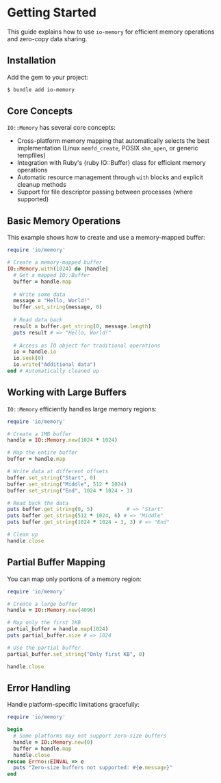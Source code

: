 # Getting Started

This guide explains how to use `io-memory` for efficient memory operations and zero-copy data sharing.

## Installation

Add the gem to your project:

~~~ bash
$ bundle add io-memory
~~~

## Core Concepts

`IO::Memory` has several core concepts:

- Cross-platform memory mapping that automatically selects the best implementation (Linux `memfd_create`, POSIX `shm_open`, or generic tempfiles)
- Integration with Ruby's {ruby IO::Buffer} class for efficient memory operations
- Automatic resource management through `with` blocks and explicit cleanup methods
- Support for file descriptor passing between processes (where supported)

## Basic Memory Operations

This example shows how to create and use a memory-mapped buffer:

```ruby
require 'io/memory'

# Create a memory-mapped buffer
IO::Memory.with(1024) do |handle|
  # Get a mapped IO::Buffer
  buffer = handle.map
  
  # Write some data
  message = "Hello, World!"
  buffer.set_string(message, 0)
  
  # Read data back
  result = buffer.get_string(0, message.length)
  puts result # => "Hello, World!"
  
  # Access as IO object for traditional operations
  io = handle.io
  io.seek(0)
  io.write("Additional data")
end # Automatically cleaned up
```

## Working with Large Buffers

`IO::Memory` efficiently handles large memory regions:

```ruby
require 'io/memory'

# Create a 1MB buffer
handle = IO::Memory.new(1024 * 1024)

# Map the entire buffer
buffer = handle.map

# Write data at different offsets
buffer.set_string("Start", 0)
buffer.set_string("Middle", 512 * 1024)
buffer.set_string("End", 1024 * 1024 - 3)

# Read back the data
puts buffer.get_string(0, 5)           # => "Start"
puts buffer.get_string(512 * 1024, 6) # => "Middle"
puts buffer.get_string(1024 * 1024 - 3, 3) # => "End"

# Clean up
handle.close
```

## Partial Buffer Mapping

You can map only portions of a memory region:

```ruby
require 'io/memory'

# Create a large buffer
handle = IO::Memory.new(4096)

# Map only the first 1KB
partial_buffer = handle.map(1024)
puts partial_buffer.size # => 1024

# Use the partial buffer
partial_buffer.set_string("Only first KB", 0)

handle.close
```

## Error Handling

Handle platform-specific limitations gracefully:

```ruby
require 'io/memory'

begin
  # Some platforms may not support zero-size buffers
  handle = IO::Memory.new(0)
  buffer = handle.map
  handle.close
rescue Errno::EINVAL => e
  puts "Zero-size buffers not supported: #{e.message}"
end
```
